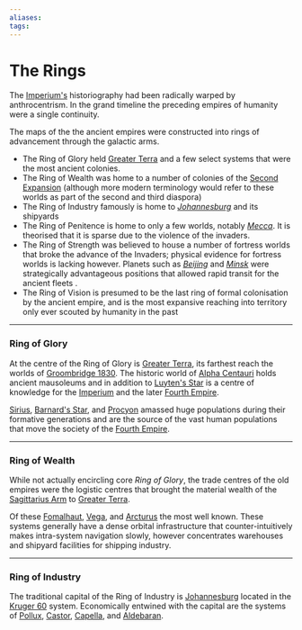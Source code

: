 ```yaml
---
aliases:
tags:
---
```

# The Rings

The [Imperium's](../Organisation/third-empire.md) historiography had been radically warped by anthrocentrism. In the grand timeline the preceding empires of humanity were a single continuity. 

The maps of the the ancient empires were constructed into rings of advancement through the galactic arms.  

- The Ring of Glory held [Greater Terra](../Systems/greater-terra.md) and a few select systems that were the most ancient colonies. 
- The Ring of Wealth was home to a number of colonies of the [Second Expansion](../Empire%20in%20Snapshots/The%20Expansions/second-expansion.md) (although more modern terminology would refer to these worlds as part of the second and third diaspora)
- The Ring of Industry famously is home to *[Johannesburg](../Systems/kruger-60.md#Johannesburg)* and its shipyards  
- The Ring of Penitence is home to only a few worlds, notably *[Mecca](../Systems/mecca.md)*. It is theorised that it is sparse due to the violence of the invaders.  
- The Ring of Strength was believed to house a number of fortress worlds that broke the advance of the Invaders; physical evidence for fortress worlds is lacking however. Planets such as *[Beijing](../Systems/beijing.md)* and *[Minsk](../Systems/minsk.md)* were strategically advantageous positions that allowed rapid transit for the ancient fleets .
- The Ring of Vision is presumed to be the last ring of formal colonisation by the ancient empire, and is the most expansive reaching into territory only ever scouted by humanity in the past  


***

### Ring of Glory 

At the centre of the Ring of Glory is [Greater Terra](../Systems/greater-terra.md), its farthest reach the worlds of [Groombridge 1830](../Systems/groombridg-1830,md). The historic world of [Alpha Centauri](../Systems/alpha-centauri.md) holds ancient mausoleums and in addition to [Luyten's Star](../Systems/luytens-star) is a centre of knowledge for the [Imperium](../Organisation/third-empire.md) and the later [Fourth Empire](../Organisation/fourth-empire.md).  

[Sirius](../Systems/sirius.md), [Barnard's Star](../Systems/barnards-star.md), and [Procyon](../Systems/procyon.md) amassed huge populations during their formative generations and are the source of the vast human populations that move the society of the [Fourth Empire](../Systems/fourth-empire.md).  

***

### Ring of Wealth

While not actually encircling core *Ring of Glory*, the trade centres of the old empires were the logistic centres that brought the material wealth of the [Sagittarius Arm](../Maps/galactic-features-and-local-quadrants.md#Sagittarius%20Arm) to [Greater Terra](../Systems/greater-terra.md).  

Of these [Fomalhaut](../Systems/fomalhaut.md), [Vega](../Systems/vega.md), and [Arcturus](../Systems/arcturus.md) the most well known. These systems generally have a dense orbital infrastructure that counter-intuitively makes intra-system navigation slowly, however concentrates warehouses and shipyard facilities for shipping industry.   

***

### Ring of Industry  

The traditional capital of the Ring of Industry is [Johannesburg](kruger-60,md#Johannesburg) located in the [Kruger 60](../Systems/kruger-60.md) system. Economically entwined with the capital are the systems of [Pollux](../Systems/polux.md), [Castor](../Systems/castor.md), [Capella](../Systems/capella.md), and [Aldebaran](../Systems/aldebaran.md). 